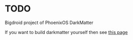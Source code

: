 # TODO

Bigdroid project of PhoenixOS DarkMatter

If you want to build darkmatter yourself then see [this page](https://wiki.supreme-gamers.com/bigdroid)
